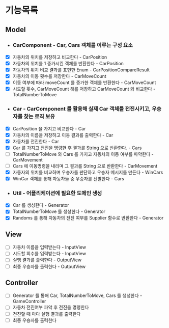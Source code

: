 # 기능목록

## Model
-  ### CarComponent - Car, Cars 객체를 이루는 구성 요소
- [x] 자동차의 위치를 저장하고 비교한다 - CarPosition
- [x] 자동차의 위치를 1 증가시킨 객체를 반환한다 - CarPosition
- [x] 자동차의 위치 비교 결과를 표현한 Enum - CarPositionCompareResult
- [x] 자동차의 이동 횟수를 저장한다 - CarMoveCount
- [x] 이동 여부에 따라 moveCount 를 증가한 객체를 반환한다 - CarMoveCount
- [x] 시도할 횟수, CarMoveCount 해를 저장하고 CarMoveCount 와 비교한다 - TotalNumberToMove
-  ### Car - CarComponent 를 활용해 실제 Car 객체를 전진시키고, 우승자를 찾는 로직 보유
- [x] CarPosition 을 가지고 비교한다 - Car
- [x] 자동차의 이름을 저장하고 이동 결과를 출력한다 - Car
- [x] 자동차를 전진한다 - Car
- [x] Car 를 가지고 전진을 명령한 후 결과를 String 으로 반환한다. - Cars
- [ ] TotalNumberToMove 와 Cars 를 가지고 자동차의 이동 여부를 파악한다 - CarMovement
- [ ] Cars 에 이동명령을 내리며 그 결과를 String 으로 반환한다 - CarMovement
- [x] 자동자의 위치를 비교하며 우승자를 판단하고 우승자 메시지를 만든다 - WinCars
- [x] WinCar 객체를 통해 자동차들 중 우승자를 선별한다 - Cars
- ### Util - 어플리케이션에 필요한 도메인 생성
- [x] Car 를 생성한다 - Generator
- [x] TotalNumberToMove 를 생성한다 - Generator
- [x] Randoms 를 통해 자동차의 전진 여부를 Supplier 함수로 반환한다 - Generator
## View
- [ ] 자동차 이름을 입력받는다 - InputView
- [ ] 시도할 회수를 입력받는다 - InputView
- [ ] 실행 결과를 출력한다 - OutputView
- [ ] 최종 우승자를 출력한다 - OutputView
## Controller
- [ ] Generator 를 통해 Car, TotalNumberToMove, Cars 를 생성한다 - GameController
- [ ] 자동차 전진여부 파악 후 전진을 명령한다
- [ ] 전진할 때 마다 실행 결과를 출력한다
- [ ] 최종 우승자를 출력한다